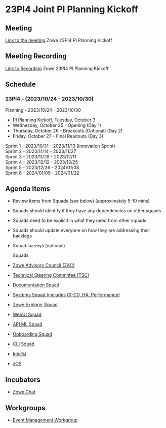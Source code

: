 #  23PI4 Joint PI Planning Kickoff

## Meeting
[Link to the meeting](https://zoom-lfx.platform.linuxfoundation.org/meeting/96038553919?password=1de12d44-fdaa-4952-b748-15a67802a98b) Zowe 23PI4 PI Planning Kickoff

## Meeting Recording
[Link to Recording]() Zowe 23PI4 PI Planning Kickoff

## Schedule

### 23PI4 - (2023/10/24 - 2023/10/30)<br>

Planning - 2023/10/24 - 2023/10/30
- PI Planning Kickoff, Tuesday, October 3<br>
- Wednesday, October 25 - Opening (Day 1)<br>
- Thursday, October 26 - Breakouts (Optional) (Day 2)<br>
- Friday, October 27 - Final Readouts (Day 3)<br>

Sprint 1 - 2023/10/31 - 2023/11/13 (Innovation Sprint)<br>
Sprint 2 - 2023/11/14 - 2023/11/27<br>
Sprint 3 - 2023/11/28 - 2023/12/11<br>
Sprint 4 - 2023/12/12 - 2023/12/25<br>
Sprint 5 - 2023/12/26 - 2024/01/08<br>
Sprint 6 - 2024/01/09 - 2024/01/22<br>

## Agenda Items<br>
- Review items from Squads (see below) (approximately 5-10 mins)
- Squads should identify if they have any dependencies on other squads
- Squads need to be explicit in what they need from other squads
- Squads should update everyone on how they are addressing their backlogs
- Squad surveys (optional)

  Squads<br>
- [Zowe Advisory Council (ZAC)](https://github.com/zowe/community/blob/master/Project%20Management/PI%20Planning/23PI4%20Planning/PI%20Planning%20Preparation%20by%20Squad/Zowe%20ZAC%20-%2023PI4%20Objectives.md)<br>
- [Technical Steering Committee (TSC)](https://github.com/zowe/community/blob/master/Project%20Management/PI%20Planning/23PI4%20Planning/PI%20Planning%20Preparation%20by%20Squad/Zowe%20TSC%20-%2023PI4%20Objectives.md)<br>
- [Documentation Squad](https://github.com/zowe/community/blob/master/Project%20Management/PI%20Planning/23PI4%20Planning/PI%20Planning%20Preparation%20by%20Squad/Zowe%20Doc%20Squad%20-%2023PI4%20Objectives.md)<br>
- [Systems Squad (includes CI-CD, HA, Performance)](https://github.com/zowe/community/blob/master/Project%20Management/PI%20Planning/23PI4%20Planning/PI%20Planning%20Preparation%20by%20Squad/Zowe%20Systems%20Squad%20-%2023PI4%20Objectives.md)<br>
- [Zowe Explorer Squad](https://github.com/zowe/community/blob/master/Project%20Management/PI%20Planning/23PI4%20Planning/PI%20Planning%20Preparation%20by%20Squad/Zowe%20Explorer%20Squad%20-%2023PI4%20Objectives.md)<br>
- [WebUI Squad](https://github.com/zowe/community/blob/master/Project%20Management/PI%20Planning/23PI4%20Planning/PI%20Planning%20Preparation%20by%20Squad/Web%20UI%20Squad%20-%2023PI4%20Objectives.md)<br>
- [API ML Squad](https://github.com/zowe/community/blob/master/Project%20Management/PI%20Planning/23PI4%20Planning/PI%20Planning%20Preparation%20by%20Squad/Zowe%20API%20ML%20Squad%20-%2023PI4%20Objectives.md)<br>
- [Onboarding Squad](https://github.com/zowe/community/blob/master/Project%20Management/PI%20Planning/23PI4%20Planning/PI%20Planning%20Preparation%20by%20Squad/Zowe%20Onboarding%20Squad%20-%2023PI4%20Objectives.md)<br>
- [CLI Squad](https://github.com/zowe/community/blob/master/Project%20Management/PI%20Planning/23PI4%20Planning/PI%20Planning%20Preparation%20by%20Squad/Zowe%20CLI%20Squad%20-%2023PI4%20Objectives.md)<br>
- [IntelliJ](https://github.com/zowe/community/blob/master/Project%20Management/PI%20Planning/23PI4%20Planning/PI%20Planning%20Preparation%20by%20Squad/Zowe%20IntelliJ%20Squad%20-%2023PI4%20Objectives.md)<br>
- [zOS](https://github.com/zowe/community/blob/master/Project%20Management/PI%20Planning/23PI4%20Planning/PI%20Planning%20Preparation%20by%20Squad/Zowe%20ZOS%20Squad%20-%2023PI4%20Objectives.md)<br>


## Incubators<br>
- [Zowe Chat](https://github.com/zowe/community/blob/master/Project%20Management/PI%20Planning/23PI4%20Planning/PI%20Planning%20Preparation%20by%20Squad/Zowe%20Chat%20Squad%20-%2023PI4%20Objectives.md)<br>

## Workgroups<br>
- [Event Management Workgroup](./PI%20Planning%20Preparation%20by%20Squad/Zowe%20Event%20Management%20WG%20-%2023PI4.md)